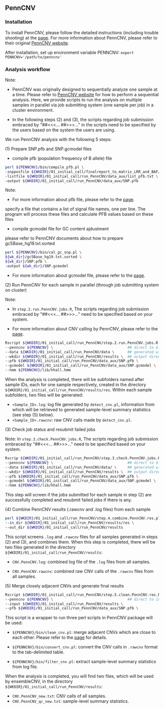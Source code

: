## PennCNV

### Installation

To install PennCNV, please follow the detailed instructions (including trouble shooting) at the [page](http://penncnv.openbioinformatics.org/en/latest/user-guide/install/). For more information about PennCNV, please refer to their original [PennCNV website](http://penncnv.openbioinformatics.org/en/latest/).

After installation, set up environment variable PENNCNV: `export PENNCNV='/path/to/penncnv'`

### Analysis workflow

Note: 

- PennCNV was originally designed to sequentially analyze one sample at a time. Please refer to [PennCNV website](http://penncnv.openbioinformatics.org/en/latest/) for how to perform a sequential analysis. Here, we provide scripts to run the analysis on multiple samples in parallel via job submitting system (one sample per job) in a cluster environment. 

- In the following steps (2) and (3), the scripts regarding job submission embraced by "##<<<... ##>>>..." in the scripts need to be specified by the users based on the system the users are using.

We run PennCNV analysis with the following 5 steps:

(1) Prepare SNP.pfb and SNP.gcmodel files

- compile pfb (population frequency of B allele) file
```sh
perl ${PENNCNV}/bin/compile_pfb.pl \
-snpposfile ${WKDIR}/01_initial_call/finalreport_to_matrix_LRR_and_BAF/SNP_pos.txt \
-listfile ${WKDIR}/01_initial_call/run_PennCNV/data_aux/list_pfb.txt \
-output ${WKDIR}/01_initial_call/run_PennCNV/data_aux/SNP.pfb
```

Note:

- For more information about pfb file, please refer to the [page](http://penncnv.openbioinformatics.org/en/latest/user-guide/input/#pfb-population-frequency-of-b-allele-file).


specify a file that contains a list of signal file names, one per line. The program will process these files and calculate PFB
               values based on these files

- compile gcmodel file for GC content ajdustment



please refer to PennCNV documents about how to prepare gc5Base_hg19.txt.sorted
```sh
perl ${PENNCNV}/bin/cal_gc_snp.pl \
${wk_dir}/gc5Base_hg19.txt.sorted \
${wk_dir}/SNP.pfb \
-output ${wk_dir}/SNP.gcmodel
```

- For more information about gcmodel file, please refer to the [page](http://penncnv.openbioinformatics.org/en/latest/user-guide/input/#gcmodel-file).


(2) Run PennCNV for each sample in parallel (through job submitting system on cluster)

Note: 

- In `step.2.run.PennCNV.jobs.R`, The scripts regarding job submission embraced by "##<<<... ##>>>..." need to be specified based on your system.

- For more information about CNV calling by PennCNV, please refer to the [page](http://penncnv.openbioinformatics.org/en/latest/user-guide/test/).

```sh 
Rscript ${WKDIR}/01_initial_call/run_PennCNV/step.2.run.PennCNV.jobs.R \
--penncnv ${PENNCNV} \                                  ## direct to ${PENNCNV}/bin/detect_cnv.pl
--data ${WKDIR}/01_initial_call/run_PennCNV/data \      ## generated with finalreport_to_PennCNV.pl
--wkdir ${WKDIR}/01_initial_call/run_PennCNV/results \  ## output directory
--pfb ${WKDIR}/01_initial_call/run_PennCNV/data_aux/SNP.pfb \
--gcmodel ${WKDIR}/01_initial_call/run_PennCNV/data_aux/SNP.gcmodel \
--hmm ${PENNCNV}/lib/hhall.hmm
```

When the analysis is completed, there will be subfolders named after sample IDs, each for one sample respectively, created in the directory `${WKDIR}/01_initial_call/run_PennCNV/results/res`. Within each sample subfolders, two files will be generated:
- `<Sample_ID>.log`: log file generated by `detect_cnv.pl`, information from which will be retrieved to generated sample-level summary statistics (see step (5) below). 
- `<Sample_ID>.rawcnv`: raw CNV calls made by `detect_cnv.pl`.

(3) Check job status and resubmit failed jobs

Note: In `step.3.check.PennCNV.jobs.R`, The scripts regarding job submission embraced by "##<<<... ##>>>..." need to be specified based on your system.

```sh
Rscrip ${WKDIR}/01_initial_call/run_PennCNV/step.3.check.PennCNV.jobs.R \
--penncnv ${PENNCNV} \                                  ## direct to ${PENNCNV}/bin/detect_cnv.pl
--data ${WKDIR}/01_initial_call/run_PennCNV/data/ \     ## generated with finalreport_to_PennCNV.pl
--wkdir ${WKDIR}/01_initial_call/run_PennCNV/results \  ## output directory
--pfb ${WKDIR}/01_initial_call/run_PennCNV/data_aux/SNP.pfb \
--gcmodel ${WKDIR}/01_initial_call/run_PennCNV/data_aux/SNP.gcmodel \
--hmm ${PENNCNV}/lib/hhall.hmm
```
This step will screen if the jobs submitted for each sample in step (2) are successfully completed and resubmit failed jobs if there is any.


(4) Combine PennCNV results (.rawcnv and .log files) from each sample
```sh
perl ${WKDIR}/01_initial_call/run_PennCNV/step.4.combine.PennCNV.res.pl \
--in_dir ${WKDIR}/01_initial_call/run_PennCNV/results/res \
--out_dir ${WKDIR}/01_initial_call/run_PennCNV/results
```
This script screens `.log` and `.rawcnv` files for all samples generated in steps (2) and (3), and combines them. When this step is completed, there will be two files generated in the directory `${WKDIR}/01_initial_call/run_PennCNV/results`:

- `CNV.PennCNV.log`: combined log file of the `.log` files from all samples.

- `CNV.PennCNV.rawcnv`: combined raw CNV calls of the `.rawcnv` files from all samples.

(5) Merge closely adjacent CNVs and generate final results
```sh
Rscript ${WKDIR}/01_initial_call/run_PennCNV/step.5.clean.PennCNV.res.R \
--penncnv ${PENNCNV} \                                  ## direct to installation directory ${PENNCNV}
--input ${WKDIR}/01_initial_call/run_PennCNV/results \
--pfb ${WKDIR}/01_initial_call/run_PennCNV/data_aux/SNP.pfb \
```

This script is a wrapper to run three perl scripts in PennCNV package will be used:

- `${PENNCNV}/bin/clean_cnv.pl`: merge adjacent CNVs which are close to each other. Please refer to the [page](http://penncnv.openbioinformatics.org/en/latest/user-guide/annotation/#merging-adjacent-cnv-calls) for details.

- `${PENNCNV}/bin/convert_cnv.pl`: convert the CNV calls in `.rawcnv` format to the tab-delimited table.

- `${PENNCNV}/bin/filter_cnv.pl`: extract sample-level summary statistics from log file.

When the analysis is completed, you will find two files, which will be used by ensembleCNV, in the directory `${WKDIR}/01_initial_call/run_PennCNV/results`:

- `CNV.PennCNV_new.txt`: CNV calls of all samples.
- `CNV.PennCNV_qc_new.txt`: sample-level summary statistics.

